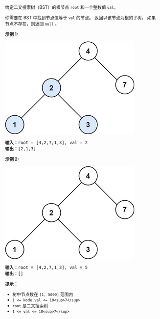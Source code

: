 给定二叉搜索树（BST）的根节点 `root` 和一个整数值 `val`。

你需要在 BST 中找到节点值等于 `val` 的节点。 返回以该节点为根的子树。 如果节点不存在，则返回 `null` 。

**示例 1:**

![1744381870775](image/README/1744381870775.png)

<pre><b>输入：</b>root = [4,2,7,1,3], val = 2
<b>输出：</b>[2,1,3]
</pre>


**示例 2:**

![1744381883570](image/README/1744381883570.png)

<pre><b>输入：</b>root = [4,2,7,1,3], val = 5
<b>输出：</b>[]
</pre>


**提示：**

* 树中节点数在 `[1, 5000]` 范围内
* `1 <= Node.val <= 10<sup>7</sup>`
* `root` 是二叉搜索树
* `1 <= val <= 10<sup>7</sup>`
